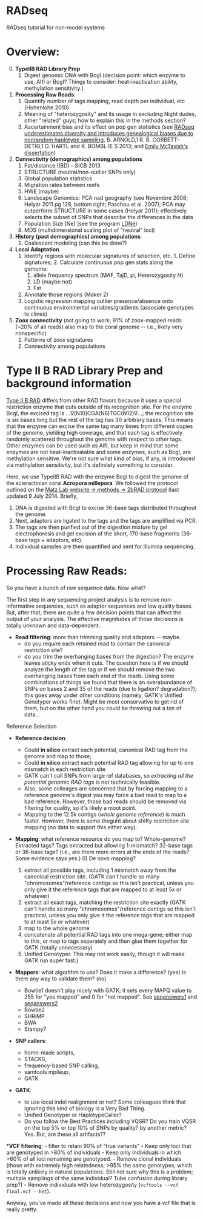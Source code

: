 RADseq
======
RADseq tutorial for non-model systems

Overview:
======
0.  **TypeIIB RAD Library Prep**
    1.  Digest genomic DNA with BcgI (decision point: which enzyme to use, AlfI or BcgI?  Things to consider: heat-inactivation ability, methylation sensitivity.)
1.  **Processing Raw Reads**: 
    1.  Quantify number of tags mapping, read depth per individual, etc (Hohenlohe 2010)
    3.  Meaning of "heterozygosity" and its usage in excluding Night dudes, other "related" guys; how to explain this in the methods section?   
    8.  Ascertainment bias and its effect on pop gen statistics (see [RADseq underestimates diversity and introduces genealogical biases due to nonrandom haplotype sampling](http://onlinelibrary.wiley.com/store/10.1111/mec.12276/asset/mec12276.pdf?v=1&t=hoc0vd7e&s=f99b10dd0191894fb44d066b189f18c2b4b595eb), B. ARNOLD,1 R. B. CORBETT-DETIG,1 D. HARTL and K. BOMBL IE S 2013; and [Emily McTavish's dissertation](http://repositories.lib.utexas.edu/bitstream/handle/2152/21925/MCTAVISH-DISSERTATION-2013.pdf?sequence=1))
2. **Connectivity (demographics) among populations**
      1. Fst/distance (IBD) - SICB 2013
      2. STRUCTURE (neutral/non-outlier SNPs only)
      3. Global population statistics
      4. Migration rates between reefs
      5. HWE (maybe)
      6. Landscape Genomics: PCA nad geography (see Novembre 2008; Helyar 2011 pg 128, bottom right; Paschou et al. 2007); PCA may outperform STRUCTURE in some cases (Helyar 2011); effectively selects the subset of SNPs that describe the differences in the data
      7. Population Size (Ne) (see the program [LDNe](http://conserver.iugo-cafe.org/user/Robin%20Waples/LDNe))
      8. MDS (multidimensional scaling plot of "neutral" loci)
3.  **History (past demographics) among populations**
      1.  Coalescent modeling (can this be done?)    
4.  **Local Adaptation**
      1. Identify regions with molecular signatures of selection, etc.
        1. Define signatures;
        2. Calculate continuous pop gen stats along the gemome:
          1. allele frequency spectrum (MAF, TajD, pi, Heterozygosity _H_)
          2. LD (maybe not)
          3. Fst
      2.  Annotate those regions (Maker 2)
      3.  Logistic regression mapping outlier presence/absence onto continuous environmental variables/gradients (assosiate genotypes to clines)
5.  **Zoox connectivity** (not going to work; 91% of zoox-mapped reads (~20% of all reads) also map to the coral genome -- i.e., likely very nonspecific)
      1.  Patterns of zoox signatures
      2.  Connectivity among populations

Type II B RAD Library Prep and background information
======

[Type II B RAD](http://www.nature.com/nmeth/journal/v9/n8/abs/nmeth.2023.html) differs from other RAD flavors because it uses a special restriction enzyme that cuts outside of its recognition site.  For the enzyme BcgI, the excised tag is  ...∇(N10)CGA(N6)TGC(N12)∇...; the recognition site is six bases long but the rest of the tag has 30 arbitrary bases.  This means that the enzyme can excise the same tag many times from different copies of the genome, yielding high coverage, and that each tag is effectively randomly scattered throughout the genome with respect to other tags.  Other enzymes can be used such as AlfI, but keep in mind that some enzymes are not heat-inactivatable and some enzymes, such as BcgI, are methylation sensitive.  We're not sure what kind of bias, if any, is introduced via methylation sensitivity, but it's definitely something to consider.

Here, we use TypeIIB RAD with the enzyme BcgI to digest the genome of the scleractinian coral __Acropora millepora__.  We followed the protocol outlined on the [Matz Lab website -> methods -> 2bRAD protocol](http://www.bio.utexas.edu/research/matz_lab/matzlab/Methods_files/2bRAD_protocol-1.pdf) (last updated 9 July 2014.  Briefly, 
1.  DNA is digested with BcgI to excise 36-base tags distributed throughout the genome.  
2.  Next, adaptors are ligated to the tags and the tags are amplified via PCR.  
3.  The tags are then purified out of the digestion mixture by gel electrophoresis and gel excision of the short, 170-base fragments (36-base tags + adaptors, etc).  
4.  Individual samples are then quantified and sent for Illumina sequencing.

Processing Raw Reads: 
======

So you have a bunch of raw sequence data.  Now what?

The first step in any sequencing project analysis is to remove non-informative sequences, such as adaptor sequences and low quality bases.  But, after that, there are quite a few decision points that can affect the output of your analysis.  The effective magnitudes of those decisions is totally unknown and data-dependent.

* __Read filtering__: more than trimming quality and adaptors -- maybe.
    - do you require each retained read to contain the canonical restriction site? 
    - do you trim the overhanging bases from the digestion?  The enzyme leaves sticky ends when it cuts.  The question here is if we should analyze the length of the tag or if we should remove the two overhanging bases from each end of the reads.  Using some combinations of things we found that there is an overabundance of SNPs on bases 2 and 35 of the reads (due to ligation? degradation?); this goes away under other conditions (namely, GATK's Unified Genotyper works fine).  Might be most conservative to get rid of them, but on the other hand you could be throwing out a ton of data...

Reference Selection
* __Reference decision__:  
    -  Could __in silico__ extract each potential, canonical RAD tag from the genome and map to those; 
    -  Could __in silico__ extract each potential RAD tag allowing for up to one mismatch in each restriction site
    * GATK can't call SNPs from large ref databases, so _extracting all the potential genomic RAD tags_ is not technically feasible.  
    * Also, some colleages are concerned that by forcing mapping to a reference genome's digest you may force a bad read to map to a bad reference.  However, those bad reads should be removed via filtering for quality, so it's likely a moot point.
    -  Mapping to the 12.5k contigs (_whole genome reference_) is much faster.  However, there is some thoguht about shifty restriction site mapping (no data to support this either way).  

* __Mapping__: what reference resource do you map to?  Whole-genome?  Extracted tags?  Tags extracted but allowing 1-mismatch?  32-base tags or 36-base tags?  (i.e., are there more errors at the ends of the reads?  Some evidence says yes.)
    0) De novo mapping?  
    1) extract all possible tags, including 1 mismatch away from the canonical restriction site.  (GATK can't handle so many "chromosomes"/reference contigs so this isn't practical, unless you only give it the reference tags that are mapped to at least 5x or whatever)
    2) extract all exact tags, matching the restriction site exactly (GATK can't handle so many "chromosomes"/reference contigs so this isn't practical, unless you only give it the reference tags that are mapped to at least 5x or whatever)
    3) map to the whole genome    
    4) concatenate all potential RAD tags into one mega-gene; either map to this, or map to tags separately and then glue them together for GATK (totally unnecessary)
    5) Unified Genotyper.  This may not work easily, though it will make GATK run super fast.)

* __Mappers__: what algorithm to use?  Does it make a difference? (yes)  Is there any way to validate them? (no)
    *  Bowtie1 doesn't play nicely with GATK; it sets every MAPQ value to 255 for "yes mapped" and 0 for "not mapped".  See [seqanswers1](http://seqanswers.com/forums/showthread.php?t=3142) and [seqanswers2](http://seqanswers.com/forums/showthread.php?t=10594)
    *  Bowtie2
    *  SHRiMP
    *  BWA
    *  Stampy?

* __SNP callers__: 
    - home-made scripts, 
    - STACKS, 
    - frequency-based SNP calling, 
    - samtools mpileup, 
    - GATK

* __GATK__: 
    - to use local indel realignment or not?  Some colleagues think that ignoring this kind of biology is a Very Bad Thing.
    - Unified Genotyper or HaplotypeCaller?
    - Do you follow the Best Practices including VQSR?  Do you train VQSR on the top 5% or top 10% of SNPs by quality?  by another metric?  Yes.  But, are these all artifacts??

*__VCF filtering__:
    - filter to retain 90% of "true variants"
    - Keep only loci that are genotyped in >80% of individuals
    - Keep only individuals in which >60% of all loci remaining are genotyped.
    - Remove clonal individuals (those with extremely high relatedness; >95% the same genotypes, which is totally unlikely in natural populations.  Still not sure why this is a problem; multiple samplings of the same individual?  Tube confusion during library prep?)
    - Remove individuals with low heterozygosity (`vcftools --vcf final.vcf --het`). 
    

Anyway, you've made all these decisions and now you have a vcf file that is really pretty.
 
    
